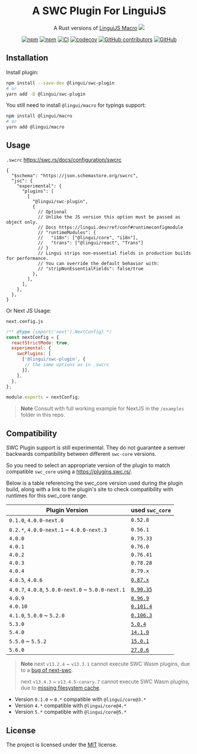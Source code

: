 # <div align="center">A SWC Plugin For LinguiJS</div>

<div align="center">

A Rust versions of [LinguiJS Macro](https://lingui.dev/ref/macro) [<img src="https://img.shields.io/badge/beta-yellow"/>](https://github.com/lingui/swc-plugin)

[![npm](https://img.shields.io/npm/v/@lingui/swc-plugin?logo=npm&cacheSeconds=1800)](https://www.npmjs.com/package/@lingui/swc-plugin)
[![npm](https://img.shields.io/npm/dt/@lingui/swc-plugin?cacheSeconds=500)](https://www.npmjs.com/package/@lingui/swc-plugin)
[![CI](https://github.com/lingui/swc-plugin/actions/workflows/ci.yml/badge.svg?branch=main)](https://github.com/lingui/swc-plugin/actions/workflows/ci.yml)
[![codecov](https://codecov.io/gh/lingui/swc-plugin/branch/main/graph/badge.svg)](https://codecov.io/gh/lingui/swc-plugin)
[![GitHub contributors](https://img.shields.io/github/contributors/lingui/swc-plugin?cacheSeconds=1000)](https://github.com/lingui/swc-plugin/graphs/contributors)
[![GitHub](https://img.shields.io/github/license/lingui/swc-plugin)](https://github.com/lingui/swc-plugin/blob/main/LICENSE)

</div>

## Installation

Install plugin:
```bash
npm install --save-dev @lingui/swc-plugin
# or
yarn add -D @lingui/swc-plugin
```

You still need to install `@lingui/macro` for typings support:
```bash
npm install @lingui/macro
# or
yarn add @lingui/macro
```

## Usage

`.swcrc`
https://swc.rs/docs/configuration/swcrc

```json5
{
  "$schema": "https://json.schemastore.org/swcrc",
  "jsc": {
    "experimental": {
      "plugins": [
        [
          "@lingui/swc-plugin",
          {
            // Optional
            // Unlike the JS version this option must be passed as object only.
            // Docs https://lingui.dev/ref/conf#runtimeconfigmodule
            // "runtimeModules": {
            //   "i18n": ["@lingui/core", "i18n"],
            //   "trans": ["@lingui/react", "Trans"]
            // }
            // Lingui strips non-essential fields in production builds for performance.
            // You can override the default behavior with:
            // "stripNonEssentialFields": false/true
          },
        ],
      ],
    },
  },
}
```

Or Next JS Usage:

`next.config.js`
```js
/** @type {import('next').NextConfig} */
const nextConfig = {
  reactStrictMode: true,
  experimental: {
    swcPlugins: [
      ['@lingui/swc-plugin', {
       // the same options as in .swcrc
      }],
    ],
  },
};

module.exports = nextConfig;
```

> **Note**
> Consult with full working example for NextJS in the `/examples` folder in this repo.


## Compatibility
SWC Plugin support is still experimental. They do not guarantee a semver backwards compatibility between different `swc-core` versions.

So you need to select an appropriate version of the plugin to match compatible `swc_core` using a https://plugins.swc.rs/.

Below is a table referencing the swc_core version used during the plugin build, along with a link to the plugin's site to check compatibility with runtimes for this swc_core range.

| Plugin Version                                    | used `swc_core`                                       |
|---------------------------------------------------|-------------------------------------------------------|
| `0.1.0`, `4.0.0-next.0`                           | `0.52.8`                                              |
| `0.2.*`, `4.0.0-next.1` ~ `4.0.0-next.3`          | `0.56.1`                                              |
| `4.0.0`                                           | `0.75.33`                                             |
| `4.0.1`                                           | `0.76.0`                                              |
| `4.0.2`                                           | `0.76.41`                                             |
| `4.0.3`                                           | `0.78.28`                                             |
| `4.0.4`                                           | `0.79.x`                                              |
| `4.0.5`, `4.0.6`                                  | [`0.87.x`](https://plugins.swc.rs/versions/range/10)  |
| `4.0.7`, `4.0.8`, `5.0.0-next.0` ~ `5.0.0-next.1` | [`0.90.35`](https://plugins.swc.rs/versions/range/12) |
| `4.0.9`                                           | [`0.96.9`](https://plugins.swc.rs/versions/range/15)  |
| `4.0.10`                                          | [`0.101.4`](https://plugins.swc.rs/versions/range/94) |
| `4.1.0`, `5.0.0` ~ `5.2.0`                        | [`0.106.3`](https://plugins.swc.rs/versions/range/95) |
| `5.3.0`                                           | [`5.0.4`](https://plugins.swc.rs/versions/range/116)  |
| `5.4.0`                                           | [`14.1.0`](https://plugins.swc.rs/versions/range/138) |
| `5.5.0` ~ `5.5.2`                                 | [`15.0.1`](https://plugins.swc.rs/versions/range/271) |
| `5.6.0`                                           | [`27.0.6`](https://plugins.swc.rs/versions/range/364) |


> **Note**
> next `v13.2.4` ~ `v13.3.1` cannot execute SWC Wasm plugins, due to a [bug of next-swc](https://github.com/vercel/next.js/issues/46989#issuecomment-1486989081).
>
> next `v13.4.3` ~ `v13.4.5-canary.7` cannot execute SWC Wasm plugins, due to [missing filesystem cache](https://github.com/vercel/next.js/pull/50651).

- Version `0.1.0` ~ `0.*` compatible with `@lingui/core@3.*`
- Version `4.*` compatible with `@lingui/core@4.*`
- Version `5.*` compatible with `@lingui/core@5.*`

## License

The project is licensed under the [MIT](https://github.com/lingui/swc-plugin/blob/main/LICENSE) license.
